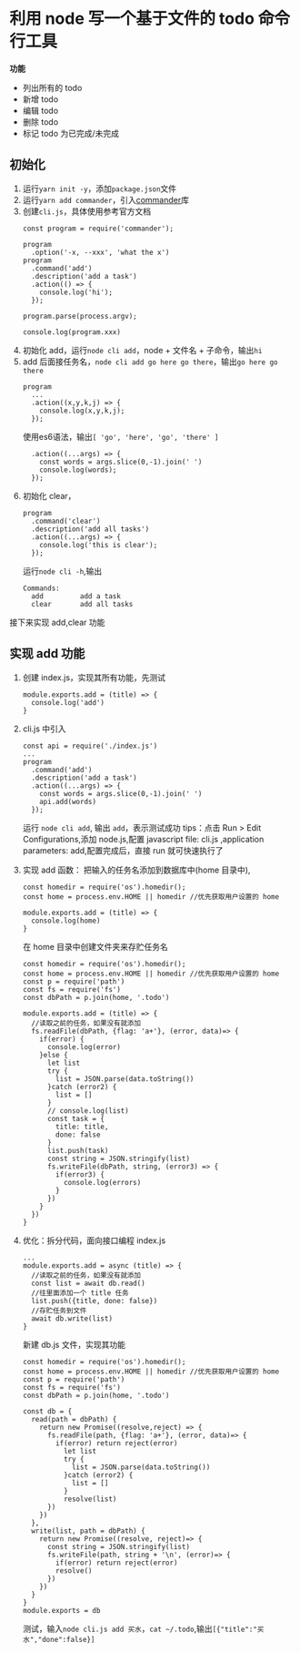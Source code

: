# 利用 node 写一个基于文件的 todo 命令行工具

**功能**
- 列出所有的 todo
- 新增 todo
- 编辑 todo
- 删除 todo
- 标记 todo 为已完成/未完成

## 初始化

1. 运行`yarn init -y`，添加`package.json`文件
2. 运行`yarn add commander`，引入[commander](https://github.com/tj/commander.js/#installation)库
3. 创建`cli.js`，具体使用参考官方文档
   ```
   const program = require('commander');
   
   program
     .option('-x, --xxx', 'what the x')
   program
     .command('add')
     .description('add a task')
     .action(() => {
       console.log('hi');
     });
   
   program.parse(process.argv);
   
   console.log(program.xxx)
   ```
4. 初始化 add，运行`node cli add`，node + 文件名 + 子命令，输出`hi`
5. add 后面接任务名，`node cli add go here go there`，输出`go here go there`
   ```
   program
     ...
     .action((x,y,k,j) => {
       console.log(x,y,k,j);
     });
   ```
   使用es6语法，输出`[ 'go', 'here', 'go', 'there' ]`
   ```
     .action((...args) => {
       const words = args.slice(0,-1).join(' ')
       console.log(words);
     });
   ```
6. 初始化 clear，
   ```
   program
     .command('clear')
     .description('add all tasks')
     .action((...args) => {
       console.log('this is clear');
     });
   ```
   运行`node cli -h`,输出
   ```
   Commands:
     add         add a task
     clear       add all tasks
   ```
接下来实现 add,clear 功能

## 实现 add 功能

1. 创建 index.js，实现其所有功能，先测试
   ```
   module.exports.add = (title) => {
     console.log('add')
   }
   ```
2. cli.js 中引入
   ```
   const api = require('./index.js')
   ...
   program
     .command('add')
     .description('add a task')
     .action((...args) => {
       const words = args.slice(0,-1).join(' ')
       api.add(words)
     });
   ```
   运行 `node cli add`, 输出 `add`，表示测试成功
   tips：点击 Run > Edit Configurations,添加 node.js,配置 javascript file: cli.js ,application parameters: add,配置完成后，直接 run 就可快速执行了
   
3. 实现 add 函数：
   把输入的任务名添加到数据库中(home 目录中),
   ```
   const homedir = require('os').homedir();
   const home = process.env.HOME || homedir //优先获取用户设置的 home
   
   module.exports.add = (title) => {
     console.log(home)
   }
   ```
   在 home 目录中创建文件夹来存贮任务名
   ```
   const homedir = require('os').homedir();
   const home = process.env.HOME || homedir //优先获取用户设置的 home
   const p = require('path')
   const fs = require('fs')
   const dbPath = p.join(home, '.todo')
   
   module.exports.add = (title) => {
     //读取之前的任务，如果没有就添加
     fs.readFile(dbPath, {flag: 'a+'}, (error, data)=> {
       if(error) {
         console.log(error)
       }else {
         let list
         try {
           list = JSON.parse(data.toString())
         }catch (error2) {
           list = []
         }
         // console.log(list)
         const task = {
           title: title,
           done: false
         }
         list.push(task)
         const string = JSON.stringify(list)
         fs.writeFile(dbPath, string, (error3) => {
           if(error3) {
             console.log(errors)
           }
         })
       }
     })
   }
   ```
3. 优化：拆分代码，面向接口编程
   index.js
   ```
   ...
   module.exports.add = async (title) => {
     //读取之前的任务，如果没有就添加
     const list = await db.read()
     //往里面添加一个 title 任务
     list.push({title, done: false})
     //存贮任务到文件
     await db.write(list)
   }
   ```
   新建 db.js 文件，实现其功能
   ```
   const homedir = require('os').homedir();
   const home = process.env.HOME || homedir //优先获取用户设置的 home
   const p = require('path')
   const fs = require('fs')
   const dbPath = p.join(home, '.todo')
   
   const db = {
     read(path = dbPath) {
       return new Promise((resolve,reject) => {
         fs.readFile(path, {flag: 'a+'}, (error, data)=> {
           if(error) return reject(error)
             let list
             try {
               list = JSON.parse(data.toString())
             }catch (error2) {
               list = []
             }
             resolve(list)
         })
       })
     },
     write(list, path = dbPath) {
       return new Promise((resolve, reject)=> {
         const string = JSON.stringify(list)
         fs.writeFile(path, string + '\n', (error)=> {
           if(error) return reject(error)
           resolve()
         })
       })
     }
   }
   module.exports = db
   ```
   测试，输入`node cli.js add 买水`，`cat ~/.todo`,输出`[{"title":"买水","done":false}]`


